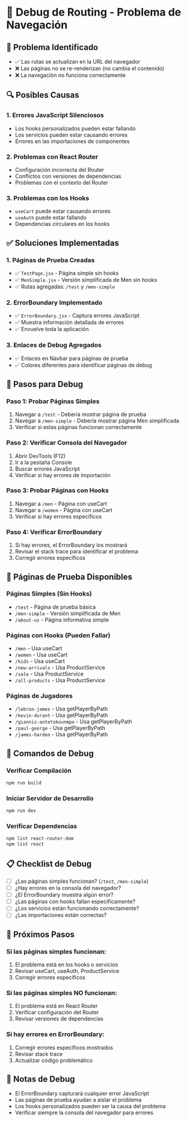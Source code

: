 # 🔧 **Debug de Routing - Problema de Navegación**

## 🎯 **Problema Identificado**
- ✅ Las rutas se actualizan en la URL del navegador
- ❌ Las páginas no se re-renderizan (no cambia el contenido)
- ❌ La navegación no funciona correctamente

## 🔍 **Posibles Causas**

### 1. **Errores JavaScript Silenciosos**
- Los hooks personalizados pueden estar fallando
- Los servicios pueden estar causando errores
- Errores en las importaciones de componentes

### 2. **Problemas con React Router**
- Configuración incorrecta del Router
- Conflictos con versiones de dependencias
- Problemas con el contexto del Router

### 3. **Problemas con los Hooks**
- `useCart` puede estar causando errores
- `useAuth` puede estar fallando
- Dependencias circulares en los hooks

## ✅ **Soluciones Implementadas**

### 1. **Páginas de Prueba Creadas**
- ✅ `TestPage.jsx` - Página simple sin hooks
- ✅ `MenSimple.jsx` - Versión simplificada de Men sin hooks
- ✅ Rutas agregadas: `/test` y `/men-simple`

### 2. **ErrorBoundary Implementado**
- ✅ `ErrorBoundary.jsx` - Captura errores JavaScript
- ✅ Muestra información detallada de errores
- ✅ Envuelve toda la aplicación

### 3. **Enlaces de Debug Agregados**
- ✅ Enlaces en Navbar para páginas de prueba
- ✅ Colores diferentes para identificar páginas de debug

## 🧪 **Pasos para Debug**

### **Paso 1: Probar Páginas Simples**
1. Navegar a `/test` - Debería mostrar página de prueba
2. Navegar a `/men-simple` - Debería mostrar página Men simplificada
3. Verificar si estas páginas funcionan correctamente

### **Paso 2: Verificar Consola del Navegador**
1. Abrir DevTools (F12)
2. Ir a la pestaña Console
3. Buscar errores JavaScript
4. Verificar si hay errores de importación

### **Paso 3: Probar Páginas con Hooks**
1. Navegar a `/men` - Página con useCart
2. Navegar a `/women` - Página con useCart
3. Verificar si hay errores específicos

### **Paso 4: Verificar ErrorBoundary**
1. Si hay errores, el ErrorBoundary los mostrará
2. Revisar el stack trace para identificar el problema
3. Corregir errores específicos

## 🎯 **Páginas de Prueba Disponibles**

### **Páginas Simples (Sin Hooks)**
- `/test` - Página de prueba básica
- `/men-simple` - Versión simplificada de Men
- `/about-us` - Página informativa simple

### **Páginas con Hooks (Pueden Fallar)**
- `/men` - Usa useCart
- `/women` - Usa useCart
- `/kids` - Usa useCart
- `/new-arrivals` - Usa ProductService
- `/sale` - Usa ProductService
- `/all-products` - Usa ProductService

### **Páginas de Jugadores**
- `/lebron-james` - Usa getPlayerByPath
- `/kevin-durant` - Usa getPlayerByPath
- `/giannis-antetokounmpo` - Usa getPlayerByPath
- `/paul-george` - Usa getPlayerByPath
- `/james-harden` - Usa getPlayerByPath

## 🔧 **Comandos de Debug**

### **Verificar Compilación**
```bash
npm run build
```

### **Iniciar Servidor de Desarrollo**
```bash
npm run dev
```

### **Verificar Dependencias**
```bash
npm list react-router-dom
npm list react
```

## 📋 **Checklist de Debug**

- [ ] ¿Las páginas simples funcionan? (`/test`, `/men-simple`)
- [ ] ¿Hay errores en la consola del navegador?
- [ ] ¿El ErrorBoundary muestra algún error?
- [ ] ¿Las páginas con hooks fallan específicamente?
- [ ] ¿Los servicios están funcionando correctamente?
- [ ] ¿Las importaciones están correctas?

## 🚀 **Próximos Pasos**

### **Si las páginas simples funcionan:**
1. El problema está en los hooks o servicios
2. Revisar useCart, useAuth, ProductService
3. Corregir errores específicos

### **Si las páginas simples NO funcionan:**
1. El problema está en React Router
2. Verificar configuración del Router
3. Revisar versiones de dependencias

### **Si hay errores en ErrorBoundary:**
1. Corregir errores específicos mostrados
2. Revisar stack trace
3. Actualizar código problemático

## 📝 **Notas de Debug**

- El ErrorBoundary capturará cualquier error JavaScript
- Las páginas de prueba ayudan a aislar el problema
- Los hooks personalizados pueden ser la causa del problema
- Verificar siempre la consola del navegador para errores 